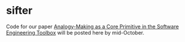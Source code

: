 # sifter

Code for our paper [Analogy-Making as a Core Primitive in the Software Engineering Toolbox](https://arxiv.org/abs/2009.06592) will be posted here by mid-October.
